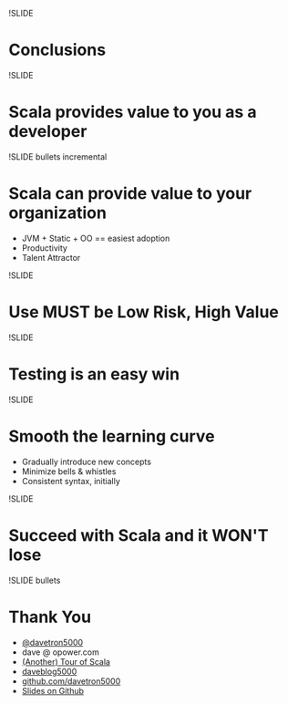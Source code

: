 !SLIDE 
# Conclusions #

!SLIDE
# Scala provides value to you as a developer

!SLIDE bullets incremental
# Scala can provide value to your organization
* JVM + Static + OO == easiest adoption
* Productivity
* Talent Attractor

!SLIDE
# Use MUST be Low Risk, High Value

!SLIDE
# Testing is an easy win

!SLIDE
# Smooth the learning curve
* Gradually introduce new concepts
* Minimize bells & whistles
* Consistent syntax, initially

!SLIDE
# Succeed with Scala and it WON'T lose

!SLIDE bullets
# Thank You
* [@davetron5000](http://www.twitter.com/davetron5000)
* dave @ opower.com
* [(Another) Tour of Scala](http://www.naildrivin5.com/scalatour)
* [daveblog5000](http://www.naildrivin5.com/blog)
* [github.com/davetron5000](http://www.github.com/davetron5000)
* [Slides on Github](http://www.github.com/davetron5000/sneaking-scala)
